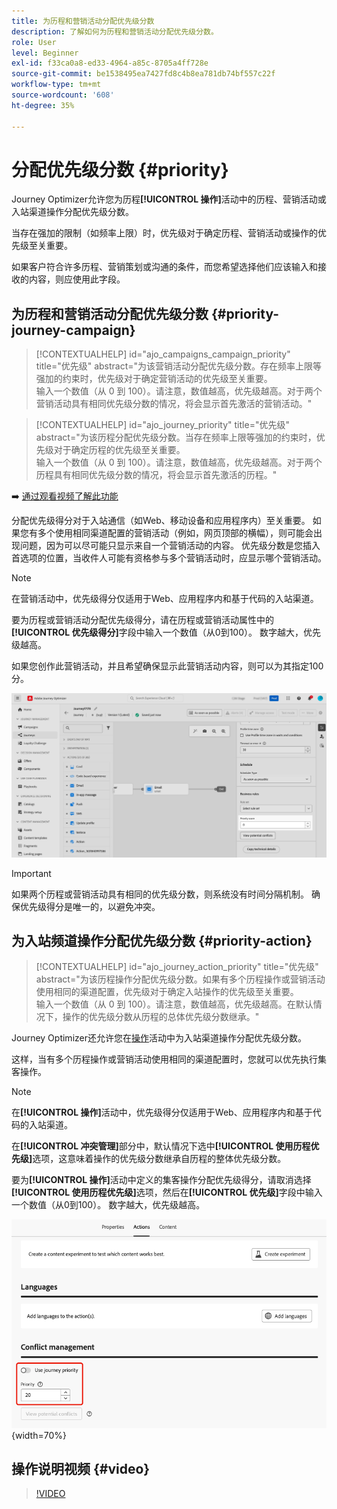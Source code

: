 ```yaml
---
title: 为历程和营销活动分配优先级分数
description: 了解如何为历程和营销活动分配优先级分数。
role: User
level: Beginner
exl-id: f33ca0a8-ed33-4964-a85c-8705a4ff728e
source-git-commit: be1538495ea7427fd8c4b8ea781db74bf557c22f
workflow-type: tm+mt
source-wordcount: '608'
ht-degree: 35%

---
```


# 分配优先级分数 {#priority}

Journey Optimizer允许您为历程&#x200B;**[!UICONTROL 操作]**&#x200B;活动中的历程、营销活动或入站渠道操作分配优先级分数。

当存在强加的限制（如频率上限）时，优先级对于确定历程、营销活动或操作的优先级至关重要。

如果客户符合许多历程、营销策划或沟通的条件，而您希望选择他们应该输入和接收的内容，则应使用此字段。

## 为历程和营销活动分配优先级分数 {#priority-journey-campaign}

>[!CONTEXTUALHELP]
>id="ajo_campaigns_campaign_priority"
>title="优先级"
>abstract="为该营销活动分配优先级分数。存在频率上限等强加的约束时，优先级对于确定营销活动的优先级至关重要。</br>输入一个数值（从 0 到 100）。请注意，数值越高，优先级越高。对于两个营销活动具有相同优先级分数的情况，将会显示首先激活的营销活动。"

>[!CONTEXTUALHELP]
>id="ajo_journey_priority"
>title="优先级"
>abstract="为该历程分配优先级分数。当存在频率上限等强加的约束时，优先级对于确定历程的优先级至关重要。</br>输入一个数值（从 0 到 100）。请注意，数值越高，优先级越高。对于两个历程具有相同优先级分数的情况，将会显示首先激活的历程。"

➡️ [通过观看视频了解此功能](#video)

分配优先级得分对于入站通信（如Web、移动设备和应用程序内）至关重要。 如果您有多个使用相同渠道配置的营销活动（例如，网页顶部的横幅），则可能会出现问题，因为可以尽可能只显示来自一个营销活动的内容。 优先级分数是您插入首选项的位置，当收件人可能有资格参与多个营销活动时，应显示哪个营销活动。

>[!NOTE]
>
>在营销活动中，优先级得分仅适用于Web、应用程序内和基于代码的入站渠道。

要为历程或营销活动分配优先级得分，请在历程或营销活动属性中的&#x200B;**[!UICONTROL 优先级得分]**&#x200B;字段中输入一个数值（从0到100）。 数字越大，优先级越高。

如果您创作此营销活动，并且希望确保显示此营销活动内容，则可以为其指定100分。

![](assets/priority-score.png)

>[!IMPORTANT]
>
>如果两个历程或营销活动具有相同的优先级分数，则系统没有时间分隔机制。 确保优先级得分是唯一的，以避免冲突。

## 为入站频道操作分配优先级分数 {#priority-action}

>[!CONTEXTUALHELP]
>id="ajo_journey_action_priority"
>title="优先级"
>abstract="为该历程操作分配优先级分数。如果有多个历程操作或营销活动使用相同的渠道配置，优先级对于确定入站操作的优先级至关重要。</br>输入一个数值（从 0 到 100）。请注意，数值越高，优先级越高。在默认情况下，操作的优先级分数从历程的总体优先级分数继承。"

Journey Optimizer还允许您在[操作](../building-journeys/journey-action.md)活动中为入站渠道操作分配优先级分数。

这样，当有多个历程操作或营销活动使用相同的渠道配置时，您就可以优先执行集客操作。

>[!NOTE]
>
>在&#x200B;**[!UICONTROL 操作]**&#x200B;活动中，优先级得分仅适用于Web、应用程序内和基于代码的入站渠道。

在&#x200B;**[!UICONTROL 冲突管理]**&#x200B;部分中，默认情况下选中&#x200B;**[!UICONTROL 使用历程优先级]**&#x200B;选项，这意味着操作的优先级分数继承自历程的整体优先级分数。

要为&#x200B;**[!UICONTROL 操作]**&#x200B;活动中定义的集客操作分配优先级得分，请取消选择&#x200B;**[!UICONTROL 使用历程优先级]**&#x200B;选项，然后在&#x200B;**[!UICONTROL 优先级]**&#x200B;字段中输入一个数值（从0到100）。 数字越大，优先级越高。

![](assets/action-journey-priority-score.png){width=70%}

## 操作说明视频 {#video}

>[!VIDEO](https://video.tv.adobe.com/v/3435529?quality=12)
